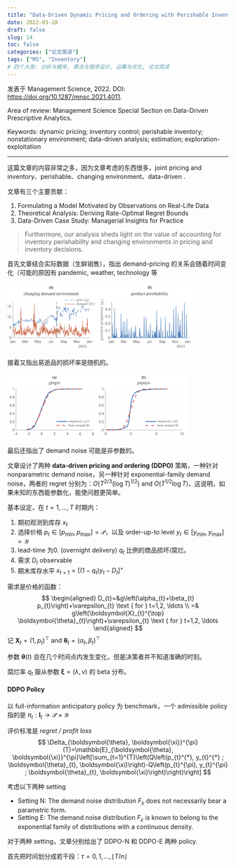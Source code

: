 ```yaml
---
title: "Data-Driven Dynamic Pricing and Ordering with Perishable Inventory in a Changing Environment"
date: 2022-03-10
draft: false
slug: 14
toc: false
categories: ["论文简读"]
tags: ["MS", "Inventory"]
# 四个大类: 分析与概率, 算法与程序设计, 运筹与优化, 论文简读
---
```


发表于 Management Science, 2022. DOI: https://doi.org/10.1287/mnsc.2021.4011.

Area of review: Management Science Special Section on Data-Driven Prescriptive Analytics.

Keywords: dynamic pricing; inventory control; perishable inventory; nonstationary environment; data-driven analysis; estimation; exploration-exploitation

---

这篇文章的内容非常之多，因为文章考虑的东西很多，joint pricing and inventory、perishable、changing environment、data-driven .



文章有三个主要贡献：

1. Formulating a Model Motivated by Observations on Real-Life Data
2. Theoretical Analysis: Deriving Rate-Optimal Regret Bounds
3. Data-Driven Case Study: Managerial Insights for Practice

> Furthermore, our analysis sheds light on the value of accounting for inventory perishability and changing environments in pricing and inventory decisions.



首先文章结合实际数据（生鲜销售），指出 demand-pricing 的关系会随着时间变化（可能的原因有 pandemic, weather, technology 等

<img src="../figures/14/image-20220311153047482.png" alt="" style="zoom: 41%;" />

接着又指出易逝品的损坏率是随机的。

<img src="../figures/14/image-20220311153215724.png" alt="" style="zoom:40%;" />

最后还指出了 demand noise 可能是非参数的。



文章设计了两种 **data-driven pricing and ordering (DDPO)** 策略，一种针对 nonparametric demand noise，另一种针对 exponential-family demand noise，两者的 regret 分别为：$O\left(T^{{2 / 3}}(\log T)^{1 / 2}\right)$ and $O\left(T^{1 / 2} \log T\right)$，这说明，如果未知的东西能参数化，能使问题更简单。



基本设定，在 $t = 1, \dots, T$ 时期内：

1. 期初观测到库存 $x_t$
2. 选择价格 $p_t \in [p_\min, p_\max]=\mathscr{P}$，以及 order-up-to level $y_t \in [y_\min, y_\max]=\mathscr{Y}$ 
3. lead-time 为0.  (overnight delivery) $q_t$ 比例的商品损坏/腐烂。
4. 需求 $D_t$  observable
5. 期末库存水平 $x_{t+1}=\left[\left(1-q_{t}\right) y_{t}-D_{t}\right]^{+}$



需求是价格的函数：
$$
\begin{aligned}
D_{t}=&g\left(\alpha_{t}+\beta_{t} p_{t}\right)+\varepsilon_{t} \text { for } t=1,2, \ldots \\
=& g\left(\boldsymbol{X}_{t}^{\top} \boldsymbol{\theta}_{t}\right)+\varepsilon_{t} \text { for } t=1,2, \ldots
\end{aligned}
$$
记 $\boldsymbol{X}_{t}=\left(1, p_{t}\right)^{\top}$ and $\boldsymbol{\theta}_{t}=\left(\alpha_{t}, \beta_{t}\right)^{\top}$

参数 $\boldsymbol{\theta}(t)$ 会在几个时间点内发生变化，但是决策者并不知道准确的时刻。

腐烂率 $q_t$ 服从参数 $\boldsymbol{\xi} = (\lambda, \nu)$ 的 beta 分布。



#### DDPO Policy

以 full-information anticipatory policy 为 benchmark，一个 admissible policy 指的是 $\pi_t : \mathbf{I}_t \to \mathscr{P} \times \mathscr{Y}$

评价标准是 *regret / profit loss*
$$
\Delta_{\boldsymbol{\theta}, \boldsymbol{\xi}}^{\pi}(T)=\mathbb{E}_{\boldsymbol{\theta}, \boldsymbol{\xi}}^{\pi}\left[\sum_{t=1}^{T}\left(Q\left(p_{t}^{*}, y_{t}^{*} ; \boldsymbol{\theta}_{t}, \boldsymbol{\xi}\right)-Q\left(p_{t}^{\pi}, y_{t}^{\pi} ; \boldsymbol{\theta}_{t}, \boldsymbol{\xi}\right)\right)\right]
$$


考虑以下两种 setting

- Setting N: The demand noise distribution $F_{\varepsilon}$ does not necessarily bear a parametric form.
- Setting E: The demand noise distribution $F_{\varepsilon}$ is known to belong to the exponential family of distributions with a continuous density.

对于两种 setting，文章分别给出了 DDPO-N 和 DDPO-E 两种 policy. 

首先把时间划分成若干段：$\tau=0,1, \ldots,\lfloor T / n\rfloor$



 
